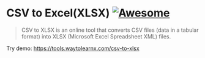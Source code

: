 # CSV to Excel(XLSX) [![Awesome](https://cdn.rawgit.com/sindresorhus/awesome/d7305f38d29fed78fa85652e3a63e154dd8e8829/media/badge.svg)](https://github.com/sindresorhus/awesome)

>CSV to XLSX is an online tool that converts CSV files (data in a tabular format) into XLSX (Microsoft Excel Spreadsheet XML) files.

Try demo: https://tools.waytolearnx.com/csv-to-xlsx
